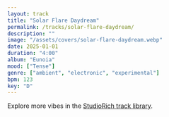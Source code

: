 ```yaml
---
layout: track
title: "Solar Flare Daydream"
permalink: /tracks/solar-flare-daydream/
description: ""
image: "/assets/covers/solar-flare-daydream.webp"
date: 2025-01-01
duration: "4:00"
album: "Eunoia"
mood: ["Tense"]
genre: ["ambient", "electronic", "experimental"]
bpm: 123
key: "D"
---
```


Explore more vibes in the [StudioRich track library](/tracks/).
